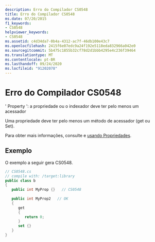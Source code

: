 ```yaml
---
description: Erro do Compilador CS0548
title: Erro do Compilador CS0548
ms.date: 07/20/2015
f1_keywords:
- CS0548
helpviewer_keywords:
- CS0548
ms.assetid: c4d34da7-0b4a-4312-ac7f-46db100e43c7
ms.openlocfilehash: 2415f6e07edc9a24f192e5118eda832966a042e0
ms.sourcegitcommit: 5b475c1855b32cf78d2d1bbb4295e4c236f39464
ms.translationtype: MT
ms.contentlocale: pt-BR
ms.lasthandoff: 09/24/2020
ms.locfileid: "91202078"
---
```

# <a name="compiler-error-cs0548"></a>Erro do Compilador CS0548

' Property ': a propriedade ou o indexador deve ter pelo menos um acessador  
  
 Uma propriedade deve ter pelo menos um método de acessador (get ou Set).  
  
 Para obter mais informações, consulte e [usando Propriedades](../programming-guide/classes-and-structs/using-properties.md).  
  
## <a name="example"></a>Exemplo  

 O exemplo a seguir gera CS0548.  
  
```csharp  
// CS0548.cs  
// compile with: /target:library  
public class b  
{  
   public int MyProp {}   // CS0548  
  
   public int MyProp2   // OK  
   {  
      get  
      {  
         return 0;  
      }  
      set {}  
   }  
}  
```
